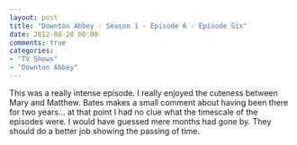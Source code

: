 ```yaml
---
layout: post
title: "Downton Abbey - Season 1 - Episode 6 - Episode Six"
date: 2012-08-20 00:00
comments: true
categories:
- "TV Shows"
- "Downton Abbey"
---
```


This was a really intense episode. I really enjoyed the cuteness
between Mary and Matthew. Bates makes a small comment about
having been there for two years... at that point I had no clue
what the timescale of the episodes were. I would have guessed
mere months had gone by. They should do a better job showing the
passing of time.
